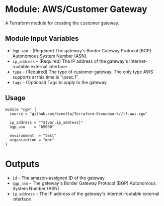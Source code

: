 Module: AWS/Customer Gateway
============================

A Terraform module for creating the customer gateway.

Module Input Variables
----------------------
- `bgp_asn` - (Required) The gateway's Border Gateway Protocol (BGP) Autonomous System Number (ASN).
- `ip_address` - (Required) The IP address of the gateway's Internet-routable external interface.
- `type` - (Required) The type of customer gateway. The only type AWS supports at this time is "ipsec.1".
- `tags` - (Optional) Tags to apply to the gateway.

Usage
-----

```hcl
module "cgw" {
  source = "github.com/kvootla/Terraform-Groundwork//tf-aws-cgw"

  ip_address = ""${var.ip_address}"
  bgp_asn    = "65000"

  environment  = "test"
  organization = "mhc"
}
```

Outputs
=======

- `id` - The amazon-assigned ID of the gateway
- `bgp_asn` - The gateway's Border Gateway Protocol (BGP) Autonomous System Number (ASN)
- `ip_address` - The IP address of the gateway's Internet-routable external interface
